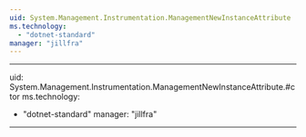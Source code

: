 ```yaml
---
uid: System.Management.Instrumentation.ManagementNewInstanceAttribute
ms.technology: 
  - "dotnet-standard"
manager: "jillfra"
---
```


---
uid: System.Management.Instrumentation.ManagementNewInstanceAttribute.#ctor
ms.technology: 
  - "dotnet-standard"
manager: "jillfra"
---
